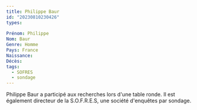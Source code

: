 ```yaml
---
title: Philippe Baur 
id: "20230810230426"
types:
 
Prénom: Philippe
Nom: Baur
Genre: Homme
Pays: France
Naissance: 
Décès: 
tags:
  - SOFRES
  - sondage
---
```


Philippe Baur a participé aux recherches lors d'une table ronde. Il est également directeur de la S.O.F.R.E.S, une société d'enquêtes par sondage.   
